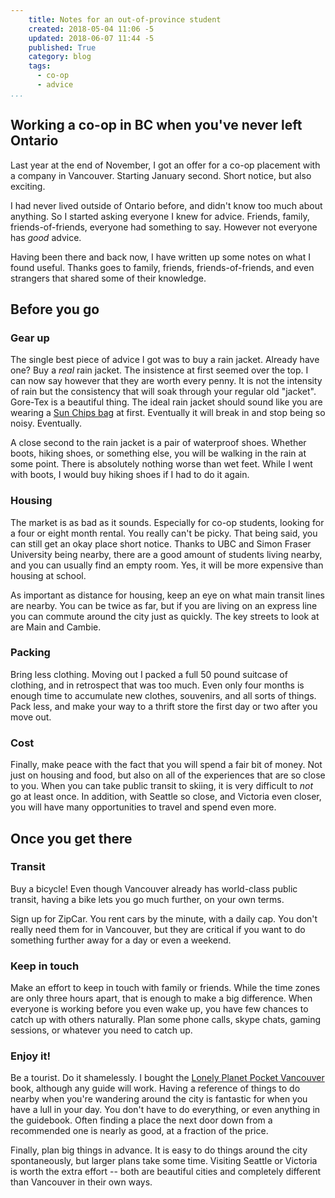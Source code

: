```yaml
---
    title: Notes for an out-of-province student
    created: 2018-05-04 11:06 -5
    updated: 2018-06-07 11:44 -5
    published: True
    category: blog
    tags:
      - co-op
      - advice
...
```

## Working a co-op in BC when you've never left Ontario

Last year at the end of November, I got an offer for a co-op placement with a
company in Vancouver. Starting January second. Short notice, but also exciting.

I had never lived outside of Ontario before, and didn't know too much about
anything. So I started asking everyone I knew for advice. Friends, family,
friends-of-friends, everyone had something to say. However not everyone has
_good_ advice.

Having been there and back now, I have written up some notes on what I found
useful. Thanks goes to family, friends, friends-of-friends, and even strangers
that shared some of their knowledge.


## Before you go
### Gear up

The single best piece of advice I got was to buy a rain jacket. Already have
one? Buy a _real_ rain jacket. The insistence at first seemed over the top. I
can now say however that they are worth every penny. It is not the intensity of
rain but the consistency that will soak through your regular old "jacket".
Gore-Tex is a beautiful thing. The ideal rain jacket should sound like you are
wearing a
[Sun Chips bag](https://en.wikipedia.org/wiki/Sun_Chips#Noise_complaints) at
first. Eventually it will break in and stop being so noisy. Eventually.

A close second to the rain jacket is a pair of waterproof shoes. Whether boots,
hiking shoes, or something else, you will be walking in the rain at some point.
There is absolutely nothing worse than wet feet. While I went with boots, I
would buy hiking shoes if I had to do it again.


### Housing

The market is as bad as it sounds. Especially for co-op students, looking for a
four or eight month rental. You really can't be picky. That being said, you can
still get an okay place short notice. Thanks to UBC and Simon Fraser University
being nearby, there are a good amount of students living nearby, and you can
usually find an empty room. Yes, it will be more expensive than housing at
school.

As important as distance for housing, keep an eye on what main transit lines
are nearby. You can be twice as far, but if you are living on an express line
you can commute around the city just as quickly. The key streets to look at are
Main and Cambie.


### Packing

Bring less clothing. Moving out I packed a full 50 pound suitcase of clothing,
and in retrospect that was too much. Even only four months is enough time to
accumulate new clothes, souvenirs, and all sorts of things. Pack less, and make
your way to a thrift store the first day or two after you move out.


### Cost

Finally, make peace with the fact that you will spend a fair bit of money. Not
just on housing and food, but also on all of the experiences that are so close
to you. When you can take public transit to skiing, it is very difficult to
_not_ go at least once. In addition, with Seattle so close, and Victoria even
closer, you will have many opportunities to travel and spend even more.


## Once you get there
### Transit

Buy a bicycle! Even though Vancouver already has world-class public transit,
having a bike lets you go much further, on your own terms.

Sign up for ZipCar. You rent cars by the minute, with a daily cap. You
don't really need them for in Vancouver, but they are critical if you want to
do something further away for a day or even a weekend.


### Keep in touch

Make an effort to keep in touch with family or friends. While the time zones
are only three hours apart, that is enough to make a big difference. When
everyone is working before you even wake up, you have few chances to catch up
with others naturally. Plan some phone calls, skype chats, gaming sessions, or
whatever you need to catch up.


### Enjoy it!

Be a tourist. Do it shamelessly. I bought the
[Lonely Planet Pocket Vancouver](https://shop.lonelyplanet.com/products/pocket-vancouver-2)
book, although any guide will work. Having a reference of things to do nearby
when you're wandering around the city is fantastic for when you have a lull in
your day. You don't have to do everything, or even anything in the guidebook.
Often finding a place the next door down from a recommended one is nearly as
good, at a fraction of the price.

Finally, plan big things in advance. It is easy to do things around the city
spontaneously, but larger plans take some time. Visiting Seattle or
Victoria is worth the extra effort -- both are beautiful cities and completely
different than Vancouver in their own ways.

